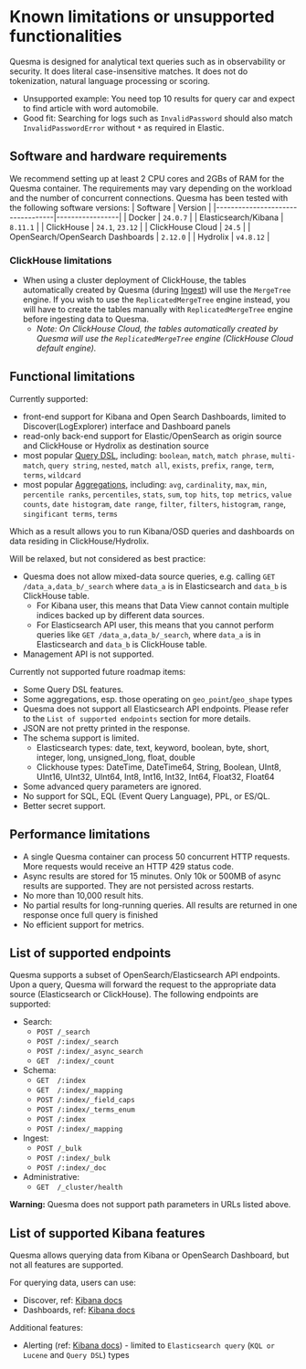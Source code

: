 # Known limitations or unsupported functionalities

Quesma is designed for analytical text queries such as in observability or security.
It does literal case-insensitive matches.
It does not do tokenization, natural language processing or scoring.
* Unsupported example: You need top 10 results for query car and expect to find article with word automobile.
* Good fit: Searching for logs such as `InvalidPassword` should also match `InvalidPasswordError` without `*` as required in Elastic.

## Software and hardware requirements
We recommend setting up at least 2 CPU cores and 2GBs of RAM for the Quesma container. The requirements may vary depending on the workload and the number of concurrent connections.
Quesma has been tested with the following software versions:
| Software                         | Version         |
|----------------------------------|-----------------|
| Docker                           | `24.0.7`        | 
| Elasticsearch/Kibana             | `8.11.1`        |
| ClickHouse                       | `24.1`, `23.12` |
| ClickHouse Cloud                 | `24.5`          |
| OpenSearch/OpenSearch Dashboards | `2.12.0`        |
| Hydrolix                         | `v4.8.12`       |

### ClickHouse limitations
* When using a cluster deployment of ClickHouse, the tables automatically created by Quesma (during [Ingest](/ingest.md)) will use the `MergeTree` engine. If you wish to use the `ReplicatedMergeTree` engine instead, you will have to create the tables manually with  `ReplicatedMergeTree` engine before ingesting data to Quesma.
  * *Note: On ClickHouse Cloud, the tables automatically created by Quesma will use the `ReplicatedMergeTree` engine (ClickHouse Cloud default engine).* 

## Functional limitations
Currently supported:
- front-end support for Kibana and Open Search Dashboards, limited to Discover(LogExplorer) interface and Dashboard panels
- read-only back-end support for Elastic/OpenSearch as origin source and ClickHouse or Hydrolix as destination source
- most popular [Query DSL](https://www.elastic.co/guide/en/elasticsearch/reference/current/query-dsl.html),
  including: `boolean`, `match`, `match phrase`, `multi-match`, `query string`, `nested`, `match all`, `exists`, `prefix`, `range`, `term`, `terms`, `wildcard`
- most popular [Aggregations](https://www.elastic.co/guide/en/elasticsearch/reference/current/search-aggregations.html),
  including: `avg`, `cardinality`, `max`, `min`, `percentile ranks`, `percentiles`, `stats`, `sum`, `top hits`, `top metrics`, `value counts`,
  `date histogram`, `date range`, `filter`, `filters`, `histogram`, `range`, `singificant terms`, `terms`

Which as a result allows you to run Kibana/OSD queries and dashboards on data residing in ClickHouse/Hydrolix.


Will be relaxed, but not considered as best practice:
* Quesma does not allow mixed-data source queries, e.g. calling `GET /data_a,data_b/_search` where `data_a` is in Elasticsearch and `data_b` is ClickHouse table.
  * For Kibana user, this means that Data View cannot contain multiple indices backed up by different data sources.
  * For Elasticsearch API user, this means that you cannot perform queries like `GET /data_a,data_b/_search`, where `data_a` is in Elasticsearch and `data_b` is ClickHouse table.
* Management API is not supported.

Currently not supported future roadmap items:
* Some Query DSL features.
* Some aggregations, esp. those operating on `geo_point`/`geo_shape` types
* Quesma does not support all Elasticsearch API endpoints. Please
  refer to the `List of supported endpoints` section for more details.
* JSON are not pretty printed in the response.
* The schema support is limited.
  * Elasticsearch types: date, text, keyword, boolean, byte, short, integer, long, unsigned_long, float, double
  * Clickhouse types: DateTime, DateTime64, String, Boolean, UInt8, UInt16, UInt32, UInt64, Int8, Int16, Int32, Int64, Float32, Float64
* Some advanced query parameters are ignored.
* No support for SQL, EQL (Event Query Language), PPL, or ES/QL.
* Better secret support.



## Performance limitations
* A single Quesma container can process 50 concurrent HTTP requests. More requests would receive an HTTP 429 status code.
* Async results are stored for 15 minutes. Only 10k or 500MB of async results are supported. They are not persisted across restarts.
* No more than 10,000 result hits.
* No partial results for long-running queries. All results are returned in one response once full query is finished
* No efficient support for metrics.


## List of supported endpoints

Quesma supports a subset of OpenSearch/Elasticsearch API endpoints.
Upon a query, Quesma will forward the request to the appropriate data source (Elasticsearch or ClickHouse).
The following endpoints are supported:

* Search:
  * `POST /_search`
  * `POST /:index/_search`
  * `POST /:index/_async_search`
  * `GET  /:index/_count`
* Schema:
  * `GET  /:index`
  * `GET  /:index/_mapping`
  * `POST /:index/_field_caps`
  * `POST /:index/_terms_enum`
  * `POST /:index`
  * `POST /:index/_mapping`
* Ingest:
  * `POST /_bulk`
  * `POST /:index/_bulk`
  * `POST /:index/_doc`
* Administrative:
  * `GET  /_cluster/health`


**Warning:** Quesma does not support path parameters in URLs listed above.

## List of supported Kibana features

Quesma allows querying data from Kibana or OpenSearch Dashboard, but not all features are supported.

For querying data, users can use:
* Discover, ref: [Kibana docs](https://www.elastic.co/guide/en/kibana/8.11/discover.html)
* Dashboards, ref: [Kibana docs](https://www.elastic.co/guide/en/kibana/8.11/dashboard.html)

Additional features:
* Alerting (ref: [Kibana docs](https://www.elastic.co/guide/en/kibana/8.11/kibana-alerts.html)) - limited to `Elasticsearch query` (`KQL or Lucene` and `Query DSL`) types
